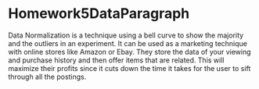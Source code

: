# Homework5DataParagraph
Data Normalization is a technique using a bell curve to show the majority and the outliers in an experiment. It can be used as a marketing technique with online stores like Amazon or Ebay. They store the data of your viewing and purchase history and then offer items that are related. This will maximize their profits since it cuts down the time it takes for the user to sift through all the postings.
